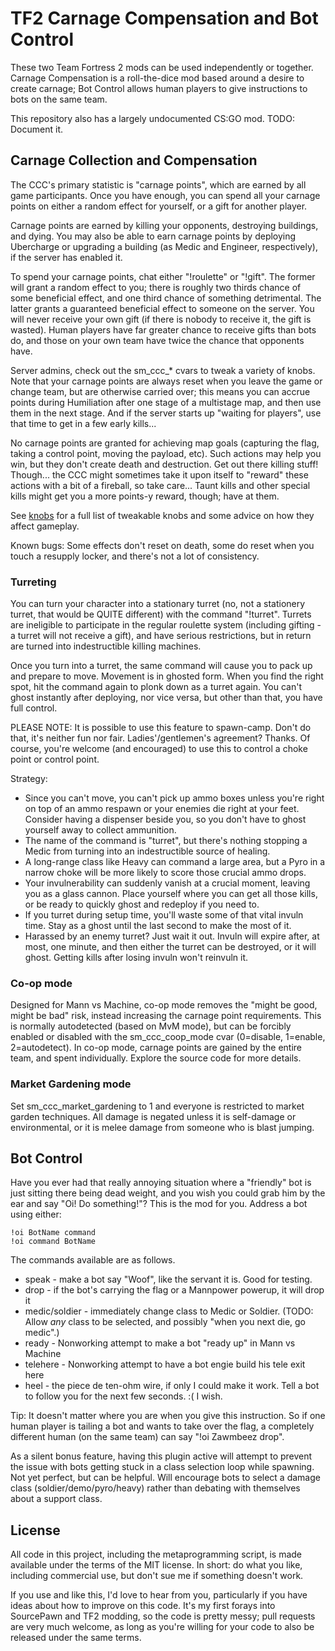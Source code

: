 TF2 Carnage Compensation and Bot Control
========================================

These two Team Fortress 2 mods can be used independently or together. Carnage
Compensation is a roll-the-dice mod based around a desire to create carnage;
Bot Control allows human players to give instructions to bots on the same team.

This repository also has a largely undocumented CS:GO mod. TODO: Document it.

Carnage Collection and Compensation
-----------------------------------

The CCC's primary statistic is "carnage points", which are earned by all
game participants. Once you have enough, you can spend all your carnage points
on either a random effect for yourself, or a gift for another player.

Carnage points are earned by killing your opponents, destroying buildings, and
dying. You may also be able to earn carnage points by deploying Ubercharge or
upgrading a building (as Medic and Engineer, respectively), if the server has
enabled it.

To spend your carnage points, chat either "!roulette" or "!gift". The former
will grant a random effect to you; there is roughly two thirds chance of some
beneficial effect, and one third chance of something detrimental. The latter
grants a guaranteed beneficial effect to someone on the server. You will never
receive your own gift (if there is nobody to receive it, the gift is wasted).
Human players have far greater chance to receive gifts than bots do, and those
on your own team have twice the chance that opponents have.

Server admins, check out the sm_ccc_* cvars to tweak a variety of knobs.
Note that your carnage points are always reset when you leave the game or
change team, but are otherwise carried over; this means you can accrue points
during Humiliation after one stage of a multistage map, and then use them in the
next stage. And if the server starts up "waiting for players", use that time to
get in a few early kills...

No carnage points are granted for achieving map goals (capturing the flag,
taking a control point, moving the payload, etc). Such actions may help you
win, but they don't create death and destruction. Get out there killing stuff!
Though... the CCC might sometimes take it upon itself to "reward" these actions
with a bit of a fireball, so take care... Taunt kills and other special kills
might get you a more points-y reward, though; have at them.

See [knobs](knobs.md) for a full list of tweakable knobs and some advice on how
they affect gameplay.

Known bugs: Some effects don't reset on death, some do reset when you touch a
resupply locker, and there's not a lot of consistency.

### Turreting

You can turn your character into a stationary turret (no, not a stationery
turret, that would be QUITE different) with the command "!turret". Turrets are
ineligible to participate in the regular roulette system (including gifting -
a turret will not receive a gift), and have serious restrictions, but in return
are turned into indestructible killing machines.

Once you turn into a turret, the same command will cause you to pack up and
prepare to move. Movement is in ghosted form. When you find the right spot, hit
the command again to plonk down as a turret again. You can't ghost instantly
after deploying, nor vice versa, but other than that, you have full control.

PLEASE NOTE: It is possible to use this feature to spawn-camp. Don't do that,
it's neither fun nor fair. Ladies'/gentlemen's agreement? Thanks. Of course,
you're welcome (and encouraged) to use this to control a choke point or control
point.

Strategy:
* Since you can't move, you can't pick up ammo boxes unless you're right on
  top of an ammo respawn or your enemies die right at your feet. Consider
  having a dispenser beside you, so you don't have to ghost yourself away to
  collect ammunition.
* The name of the command is "turret", but there's nothing stopping a Medic
  from turning into an indestructible source of healing.
* A long-range class like Heavy can command a large area, but a Pyro in a
  narrow choke will be more likely to score those crucial ammo drops.
* Your invulnerability can suddenly vanish at a crucial moment, leaving you
  as a glass cannon. Place yourself where you can get all those kills, or be
  ready to quickly ghost and redeploy if you need to.
* If you turret during setup time, you'll waste some of that vital invuln
  time. Stay as a ghost until the last second to make the most of it.
* Harassed by an enemy turret? Just wait it out. Invuln will expire after, at
  most, one minute, and then either the turret can be destroyed, or it will
  ghost. Getting kills after losing invuln won't reinvuln it.

### Co-op mode

Designed for Mann vs Machine, co-op mode removes the "might be good, might be
bad" risk, instead increasing the carnage point requirements. This is normally
autodetected (based on MvM mode), but can be forcibly enabled or disabled with
the sm_ccc_coop_mode cvar (0=disable, 1=enable, 2=autodetect). In co-op mode,
carnage points are gained by the entire team, and spent individually. Explore
the source code for more details.

### Market Gardening mode

Set sm_ccc_market_gardening to 1 and everyone is restricted to market garden
techniques. All damage is negated unless it is self-damage or environmental,
or it is melee damage from someone who is blast jumping.


Bot Control
-----------

Have you ever had that really annoying situation where a "friendly" bot is just
sitting there being dead weight, and you wish you could grab him by the ear and
say "Oi! Do something!"? This is the mod for you. Address a bot using either:

    !oi BotName command
    !oi command BotName

The commands available are as follows.

* speak - make a bot say "Woof", like the servant it is. Good for testing.
* drop - if the bot's carrying the flag or a Mannpower powerup, it will drop it
* medic/soldier - immediately change class to Medic or Soldier. (TODO: Allow
  *any* class to be selected, and possibly "when you next die, go medic".)
* ready - Nonworking attempt to make a bot "ready up" in Mann vs Machine
* telehere - Nonworking attempt to have a bot engie build his tele exit here
* heel - the piece de ten-ohm wire, if only I could make it work. Tell a bot to
  follow you for the next few seconds. :( I wish.

Tip: It doesn't matter where you are when you give this instruction. So if one
human player is tailing a bot and wants to take over the flag, a completely
different human (on the same team) can say "!oi Zawmbeez drop".

As a silent bonus feature, having this plugin active will attempt to prevent
the issue with bots getting stuck in a class selection loop while spawning.
Not yet perfect, but can be helpful. Will encourage bots to select a damage
class (soldier/demo/pyro/heavy) rather than debating with themselves about
a support class.

License
-------

All code in this project, including the metaprogramming script, is made
available under the terms of the MIT license. In short: do what you like,
including commercial use, but don't sue me if something doesn't work.

If you use and like this, I'd love to hear from you, particularly if you have
ideas about how to improve on this code. It's my first forays into SourcePawn
and TF2 modding, so the code is pretty messy; pull requests are very much
welcome, as long as you're willing for your code to also be released under the
same terms.
